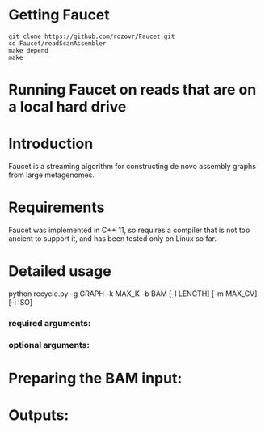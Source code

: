 <!-- # Getting Recycler
You can download Recycler [here](https://github.com/Shamir-Lab/Recycler/releases/download/Recycler-v0.6/Recycler-0.6.zip) or clone it via the link below. In case you download the zip, unzip the file before following the instructions below (ignoring the 'git clone' line)
 -->
# Getting Faucet

    git clone https://github.com/rozovr/Faucet.git
    cd Faucet/readScanAssembler
	make depend
	make    
    
# Running Faucet on reads that are on a local hard drive


# Introduction

Faucet is a streaming algorithm for constructing de novo assembly graphs from large metagenomes. 

# Requirements

Faucet was implemented in C++ 11, so requires a compiler that is not too ancient to support it, and has been tested only on Linux so far. 


# Detailed usage

python recycle.py -g GRAPH -k MAX_K -b BAM [-l LENGTH] [-m MAX_CV] [-i ISO]

### required arguments:
 <!--    
    -g GRAPH
    (spades 3.50+) assembly graph FASTG file to process:
    for spades 3.5, before_rr.fastg; for spades 3.6+, assembly_graph.fastg
    -k MAX_K
    integer reflecting maximum k value used by the assembler
    -b BAM
    BAM file resulting from aligning reads to contigs file, filtering for best matches
  -->
### optional arguments:
<!-- 
    -l LENGTH
    minimum length required for reporting [default: 1000]
    -m MAX_CV
    coefficient of variation used for pre-selection
    [default: 0.5, higher - less restrictive]
    -i ISO
    True or False value reflecting whether data sequenced
    was an isolated strain 
 -->
# <a name="bam-prep">Preparing the BAM input:
<!-- 
Recycler uses paired-end alignments of the reads originally assembled to the output assembly graph to filter and select amongst candidate circular sequences. In order to do so, it requires as input a BAM file containing the set of best alignment hits for each read pair. We recommend the following steps (tested on BWA 0.7.5 and samtools 1.19) to prepare the BAM file:

    python make_fasta_from_fastg.py -g assembly_graph.fastg
    
    bwa index assembly_graph.nodes.fasta
    
    bwa mem  assembly_graph.nodes.fasta R1.fastq.gz R2.fastq.gz | samtools view -buS - > reads_pe.bam
    
    samtools view -bF 0x0800 reads_pe.bam > reads_pe_primary.bam
    
    samtools sort reads_pe_primary.bam reads_pe_primary.sort
    
    samtools index reads_pe_primary.sort.bam

following these steps, we only need the files reads_pe_primary.sort.bam and reads_pe_primary.sort.bam.bai.
 -->
# Outputs:

<!-- 1. \<prefix\>.cycs.fasta  - a fasta formatted file of predicted plasmids
2. \<prefix\>.cycs.paths_w_cov.txt - a text file containing information about plasmids composed of multiple contigs.

The format for the second file is:
* *\<plasmid name\>* - e.g., RNODE_5_length_42666_cov_19.93685
* *\<node names in the original graph making up this cycle\>* - e.g., \('NODE_2801_length_42596_cov_19.8677', "NODE_2387_length_125_cov_34.7286'"\).
* *\<coverage levels of nodes at the time they are removed\>* - e.g., \[19.8677, 34.7286\]
* *\<node numbers in the original graph making up this cycle\>* - e.g., \[2801, 2387\]. This can be useful for visualizing the path in tools like [Bandage](https://rrwick.github.io/Bandage/) -->

